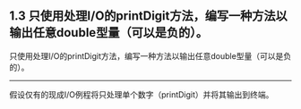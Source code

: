 ## 1.3 只使用处理I/O的printDigit方法，编写一种方法以输出任意double型量（可以是负的）。
只使用处理I/O的printDigit方法，编写一种方法以输出任意double型量（可以是负的）。

---

假设仅有的现成I/O例程将只处理单个数字（printDigit）并将其输出到终端。